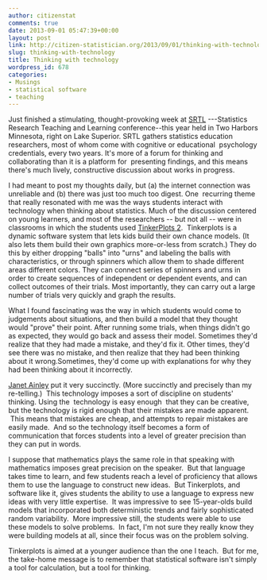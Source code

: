 ```yaml
---
author: citizenstat
comments: true
date: 2013-09-01 05:47:39+00:00
layout: post
link: http://citizen-statistician.org/2013/09/01/thinking-with-technology/
slug: thinking-with-technology
title: Thinking with technology
wordpress_id: 678
categories:
- Musings
- statistical software
- teaching
---
```


Just finished a stimulating, thought-provoking week at [SRTL](http://srtl.info/) ---Statistics Research Teaching and Learning conference--this year held in Two Harbors Minnesota, right on Lake Superior. SRTL gathers statistics education researchers, most of whom come with cognitive or educational  psychology credentials, every two years. It's more of a forum for thinking and collaborating than it is a platform for  presenting findings, and this means there's much lively, constructive discussion about works in progress.

I had meant to post my thoughts daily, but (a) the internet connection was unreliable and (b) there was just too much too digest. One  recurring theme that really resonated with me was the ways students interact with technology when thinking about statistics.
Much of the discussion centered on young learners, and most of the researchers -- but not all -- were in classrooms in which the students used [TinkerPlots 2](https://www.keycurriculum.com/products/tinkerplots).  Tinkerplots is a dynamic software system that lets kids build their own chance models. (It also lets them build their own graphics more-or-less from scratch.) They do this by either dropping "balls" into "urns" and labeling the balls with characteristics, or through spinners which allow them to shade different areas different colors. They can connect series of spinners and urns in order to create sequences of independent or dependent events, and can collect outcomes of their trials. Most importantly, they can carry out a large number of trials very quickly and graph the results.

What I found fascinating was the way in which students would come to judgements about situations, and then build a model that they thought would "prove" their point. After running some trials, when things didn't go as expected, they would go back and assess their model. Sometimes they'd realize that they had made a mistake, and they'd fix it. Other times, they'd see there was no mistake, and then realize that they had been thinking about it wrong.Sometimes, they'd come up with explanations for why they had been thinking about it incorrectly.

[Janet Ainley](http://www2.le.ac.uk/departments/education/people/professor-janet-ainley) put it very succinctly. (More succinctly and precisely than my re-telling.)  This technology imposes a sort of discipline on students' thinking. Using the  technology is easy enough  that they can be creative, but the technology is rigid enough that their mistakes are made apparent.  This means that mistakes are cheap, and attempts to repair mistakes are easily made.  And so the technology itself becomes a form of communication that forces students into a level of greater precision than they can put in words.

I suppose that mathematics plays the same role in that speaking with mathematics imposes great precision on the speaker.  But that language takes time to learn, and few students reach a level of proficiency that allows them to use the language to construct new ideas.  But Tinkerplots, and software like it, gives students the ability to use a language to express new ideas with very little expertise.  It was impressive to see 15-year-olds build models that incorporated both deterministic trends and fairly sophisticated random variability.  More impressive still, the students were able to use these models to solve problems.  In fact, I'm not sure they really know they were building models at all, since their focus was on the problem solving.

Tinkerplots is aimed at a younger audience than the one I teach.  But for me, the take-home message is to remember that statistical software isn't simply a tool for calculation, but a tool for thinking.

